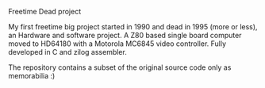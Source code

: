 Freetime Dead project 

My first freetime big project started in 1990 and dead in 1995 (more or less), an Hardware and software project.
A Z80 based single board computer moved to HD64180 with a Motorola MC6845 video controller.
Fully developed in C and zilog assembler.

The repository contains a subset of the original source code only as memorabilia :)
